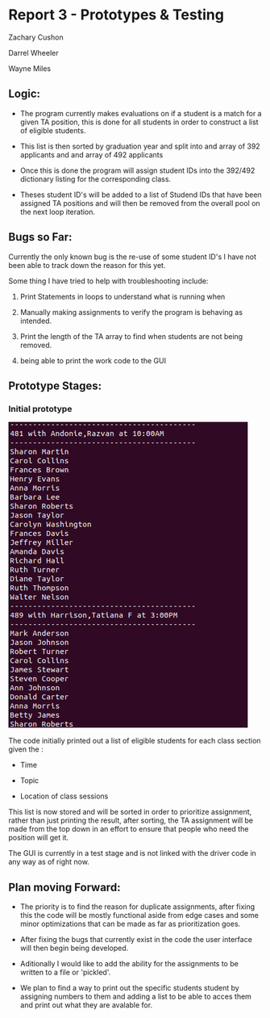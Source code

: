 # Report 3 - Prototypes & Testing 

Zachary Cushon

Darrel Wheeler

Wayne Miles


## Logic:
	
* The program currently makes evaluations on if a student is a match for a given TA position, this is done for all students in order to construct a list of eligible students.
	
* This list is then sorted by graduation year and split into and array of 392 applicants and and array of 492 applicants
	
* Once this is done the program will assign student IDs into the 392/492 dictionary listing for the corresponding class.
	
* Theses student ID's will be added to a list of Studend IDs that have been assigned TA positions and will then be removed from the overall pool on the next loop iteration.
		
## Bugs so Far:
	
Currently the only known bug is the re-use of some student ID's I have not been able to track down the reason for this yet.
		
Some thing I have tried to help with troubleshooting include:
		
1. Print Statements in loops to understand what is running when  
			
2. Manually making assignments to verify the program is behaving as intended.
		
3. Print the length of the TA array to find when students are not being removed.
	
4. being able to print the work code to the GUI
		

## Prototype Stages:
	
### Initial prototype 

![alt_text](https://github.com/cushonz/CS480-Project/blob/main/documentation/prototype_output.png)

The code initially printed out a list of eligible students for each class section given the :

* Time

* Topic

* Location of class sessions

This list is now stored and will be sorted in order to prioritize assignment, rather than just printing the result, after sorting, the TA assignment will be made from the top down in an effort to ensure that people who need the position will get it.
	
The GUI is currently in a test stage and is not linked with the driver code in any way as of right now.
	
	
## Plan moving Forward:
	
* The priority is to find the reason for duplicate assignments, after fixing this the code will be mostly functional aside from edge cases and some minor optimizations that can be made as far as prioritization goes.

* After fixing the bugs that currently exist in the code the user interface will then begin being developed.	

* Aditionally I would like to add the ability for the assignments to be written to a file or 'pickled'.

* We plan to find a way to print out the specific students student by assigning numbers to them and adding a list to be able to acces them and print out what they are avalable for. 
